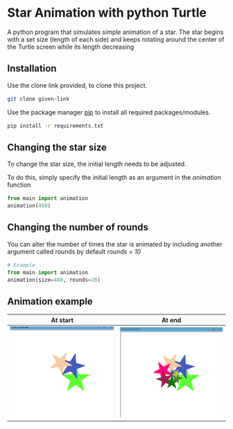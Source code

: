# Star Animation with python Turtle
A python program that simulates simple animation of a star.
The star begins with a set size (length of each side) and keeps rotating around the center of the Turtle screen while 
its length decreasing

## Installation
Use the clone link provided, to clone this project.
```bash
git clone given-link
```
Use the package manager [pip](https://pip.pypa.io/en/stable/) to install all required packages/modules.

```bash
pip install -r requirements.txt
```

## Changing the star size
To change the star size, the initial length needs to be adjusted.

To do this, simply specify the initial length as an argument in the _animation_ function
```python
from main import animation
animation(400)
```

## Changing the number of rounds
You can alter the number of times the star is animated
by including another argument called rounds by default _rounds = 10_
```python
# Example
from main import animation
animation(size=400, rounds=20)
```

## Animation example
| At start      | At end      |
|------------|-------------|
|![Start image](images/start.png)|![End image](images/end.png)|
